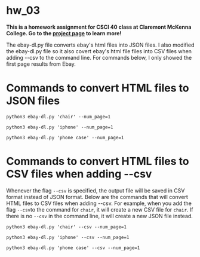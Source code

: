 # hw_03
<b>This is a homework assignment for CSCI 40 class at Claremont McKenna College. Go to the [project page](https://github.com/mikeizbicki/cmc-csci040/tree/2021fall/hw_03) to learn more!</b>

The ebay-dl.py file converts ebay's html files into JSON files. I also modified the ebay-dl.py file so it also 
covert ebay's html file files into CSV files when adding --csv to the command line. For commands below, I only showed the first page results from Ebay. 

# Commands to convert HTML files to JSON files
```
python3 ebay-dl.py 'chair' --num_page=1
```
```
python3 ebay-dl.py 'iphone' --num_page=1
```
```
python3 ebay-dl.py 'phone case' --num_page=1
```

# Commands to convert HTML files to CSV files when adding --csv
Whenever the flag ```--csv``` is specified, the output file will be saved in CSV format instead of JSON format. Below are the commands that will convert HTML files to CSV files when adding --csv. For example, when you add the flag ```--csv```to the command for ```chair```, it will create a new CSV file for ```chair```. If there is no ```--csv``` in the command line, it will create a new JSON file instead.
```
python3 ebay-dl.py 'chair' --csv --num_page=1
```
```
python3 ebay-dl.py 'iphone' --csv --num_page=1
```
```
python3 ebay-dl.py 'phone case' --csv --num_page=1
```